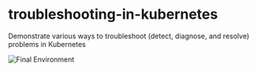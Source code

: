 # troubleshooting-in-kubernetes

Demonstrate various ways to troubleshoot (detect, diagnose, and resolve) problems in Kubernetes

![Final Environment](https://user-images.githubusercontent.com/3911650/42845131-3c81c658-89d2-11e8-8f72-1eb34cfc98af.png)

